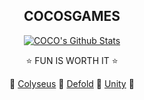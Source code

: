 <h2 align="center">
COCOSGAMES
</h2>
  
<div align="center">
  
[![COCO's Github Stats](https://github-readme-stats.vercel.app/api?username=cocosgames&count_private=true&show_icons=true&theme=dark&PAT_1=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)](https://github.com/CocosGames/#choose-pinned-repositories)

⭐ FUN IS WORTH IT ⭐

💖 [Colyseus](https://discuss.colyseus.io/category/7/%E4%B8%AD%E6%96%87)
💖 [Defold](https://defold.com)
💖 [Unity](https://unity3d.com)
💖
</div>
